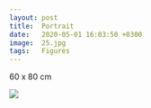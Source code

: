 ```yaml
---
layout: post
title:  Portrait
date:   2020-05-01 16:03:50 +0300
image:  25.jpg
tags:   Figures
---
```

60 x 80 cm                                                                          

![]({{site.baseurl}}/img/25.jpg)


